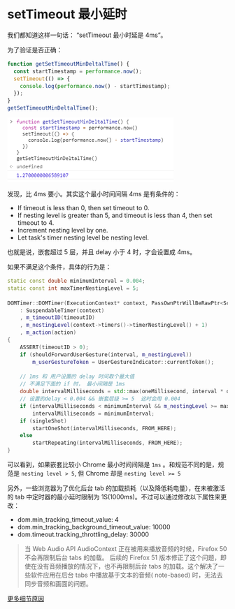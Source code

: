 # setTimeout 最小延时

我们都知道这样一句话： “setTimeout 最小时延是 4ms”。

为了验证是否正确：

```js
function getSetTimeoutMinDeltalTime() {
  const startTimestamp = performance.now();
  setTimeout(() => {
    console.log(performance.now() - startTimestamp);
  });
}
getSetTimeoutMinDeltalTime();
```

![](./assets/setTimeoutMinDelta.png)

发现，比 4ms 要小。其实这个最小时间间隔 4ms 是有条件的：

- If timeout is less than 0, then set timeout to 0.
- If nesting level is greater than 5, and timeout is less than 4, then set timeout to 4.
- Increment nesting level by one.
- Let task's timer nesting level be nesting level.

也就是说，嵌套超过 5 层，并且 delay 小于 4 时，才会设置成 4ms。

如果不满足这个条件，具体的行为是：

```c++
static const double minimumInterval = 0.004;
static const int maxTimerNestingLevel = 5;

DOMTimer::DOMTimer(ExecutionContext* context, PassOwnPtrWillBeRawPtr<ScheduledAction> action, int interval, bool singleShot, int timeoutID)
    : SuspendableTimer(context)
    , m_timeoutID(timeoutID)
    , m_nestingLevel(context->timers()->timerNestingLevel() + 1)
    , m_action(action)
{
    ASSERT(timeoutID > 0);
    if (shouldForwardUserGesture(interval, m_nestingLevel))
        m_userGestureToken = UserGestureIndicator::currentToken();

    // 1ms 和 用户设置的 delay 时间取个最大值
    // 不满足下面的 if 时， 最小间隔是 1ms
    double intervalMilliseconds = std::max(oneMillisecond, interval * oneMillisecond);
    // 设置的delay < 0.004 && 嵌套层级 >= 5  这时会用 0.004
    if (intervalMilliseconds < minimumInterval && m_nestingLevel >= maxTimerNestingLevel)
        intervalMilliseconds = minimumInterval;
    if (singleShot)
        startOneShot(intervalMilliseconds, FROM_HERE);
    else
        startRepeating(intervalMilliseconds, FROM_HERE);
}
```

可以看到，如果嵌套比较小 Chrome 最小时间间隔是 `1ms` 。和规范不同的是，规范是 `nesting level > 5`, 但 Chrome 却是 `nesting level >= 5`

另外，一些浏览器为了优化后台 tab 的加载损耗（以及降低耗电量），在未被激活的 tab 中定时器的最小延时限制为 1S(1000ms)。不过可以通过修改以下属性来更改：

- dom.min_tracking_timeout_value: 4
- dom.min_tracking_background_timeout_value: 10000
- dom.timeout.tracking_throttling_delay: 30000

> 当 Web Audio API AudioContext 正在被用来播放音频的时候，Firefox 50 不会再限制后台 tabs 的加载。 后续的 Firefox 51 版本修正了这个问题，即使在没有音频播放的情况下，也不再限制后台 tabs 的加载。这个解决了一些软件应用在后台 tabs 中播放基于文本的音频( note-based) 时，无法去同步音频和画面的问题。

[更多细节原因](https://juejin.cn/post/6846687590616137742)
